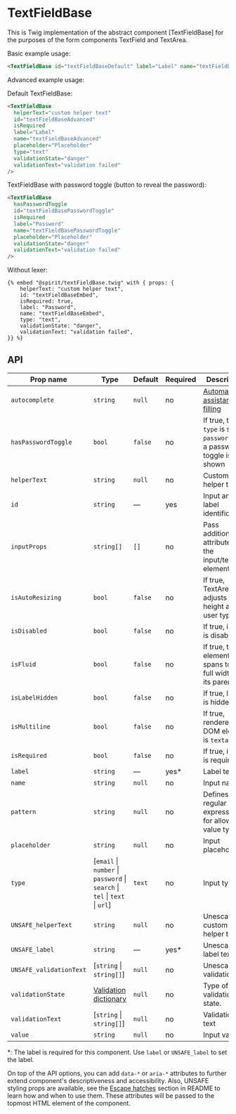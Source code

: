 # TextFieldBase

This is Twig implementation of the abstract component [TextFieldBase] for the purposes of the form components TextField and TextArea.

Basic example usage:

```html
<TextFieldBase id="textFieldBaseDefault" label="Label" name="textFieldBaseDefault" />
```

Advanced example usage:

Default TextFieldBase:

```html
<TextFieldBase
  helperText="custom helper text"
  id="textFieldBaseAdvanced"
  isRequired
  label="Label"
  name="textFieldBaseAdvanced"
  placeholder="Placeholder"
  type="text"
  validationState="danger"
  validationText="validation failed"
/>
```

TextFieldBase with password toggle (button to reveal the password):

```html
<TextFieldBase
  hasPasswordToggle
  id="textFieldBasePasswordToggle"
  isRequired
  label="Password"
  name="textFieldBasePasswordToggle"
  placeholder="Placeholder"
  validationState="danger"
  validationText="validation failed"
/>
```

Without lexer:

```twig
{% embed "@spirit/textFieldBase.twig" with { props: {
    helperText: "custom helper text",
    id: "textFieldBaseEmbed",
    isRequired: true,
    label: "Password",
    name: "textFieldBaseEmbed",
    type: "text",
    validationState: "danger",
    validationText: "validation failed",
}} %}
```

## API

| Prop name               | Type                                                                        | Default | Required | Description                                                             |
| ----------------------- | --------------------------------------------------------------------------- | ------- | -------- | ----------------------------------------------------------------------- |
| `autocomplete`          | `string`                                                                    | `null`  | no       | [Automated assistance in filling][autocomplete-attr]                    |
| `hasPasswordToggle`     | `bool`                                                                      | `false` | no       | If true, the `type` is set to `password` and a password toggle is shown |
| `helperText`            | `string`                                                                    | `null`  | no       | Custom helper text                                                      |
| `id`                    | `string`                                                                    | —       | yes      | Input and label identification                                          |
| `inputProps`            | `string[]`                                                                  | `[]`    | no       | Pass additional attributes to the input/textarea element                |
| `isAutoResizing`        | `bool`                                                                      | `false` | no       | If true, TextArea adjusts its height as user types                      |
| `isDisabled`            | `bool`                                                                      | `false` | no       | If true, input is disabled                                              |
| `isFluid`               | `bool`                                                                      | `false` | no       | If true, the element spans to the full width of its parent              |
| `isLabelHidden`         | `bool`                                                                      | `false` | no       | If true, label is hidden                                                |
| `isMultiline`           | `bool`                                                                      | `false` | no       | If true, rendered DOM element is `textarea`                             |
| `isRequired`            | `bool`                                                                      | `false` | no       | If true, input is required                                              |
| `label`                 | `string`                                                                    | —       | yes\*    | Label text                                                              |
| `name`                  | `string`                                                                    | `null`  | no       | Input name                                                              |
| `pattern`               | `string`                                                                    | `null`  | no       | Defines regular expressions for allowed value types                     |
| `placeholder`           | `string`                                                                    | `null`  | no       | Input placeholder                                                       |
| `type`                  | [`email` \| `number` \| `password` \| `search` \| `tel` \| `text` \| `url`] | `text`  | no       | Input type                                                              |
| `UNSAFE_helperText`     | `string`                                                                    | `null`  | no       | Unescaped custom helper text                                            |
| `UNSAFE_label`          | `string`                                                                    | —       | yes\*    | Unescaped label text                                                    |
| `UNSAFE_validationText` | [`string` \| `string[]`]                                                    | `null`  | no       | Unescaped validation text                                               |
| `validationState`       | [Validation dictionary][dictionary-validation]                              | `null`  | no       | Type of validation state.                                               |
| `validationText`        | [`string` \| `string[]`]                                                    | `null`  | no       | Validation text                                                         |
| `value`                 | `string`                                                                    | `null`  | no       | Input value                                                             |

\*: The label is required for this component. Use `label` or `UNSAFE_label` to set the label.

On top of the API options, you can add `data-*` or `aria-*` attributes to
further extend component's descriptiveness and accessibility. Also, UNSAFE styling props are available,
see the [Escape hatches][escape-hatches] section in README to learn how and when to use them.
These attributes will be passed to the topmost HTML element of the component.

[textfield]: https://github.com/lmc-eu/spirit-design-system/tree/main/packages/web/src/scss/components/TextField
[autocomplete-attr]: https://developer.mozilla.org/en-US/docs/Web/HTML/Attributes/autocomplete
[dictionary-validation]: https://github.com/lmc-eu/spirit-design-system/blob/main/docs/DICTIONARIES.md#validation
[escape-hatches]: https://github.com/lmc-eu/spirit-design-system/tree/main/packages/web-twig/README.md#escape-hatches

